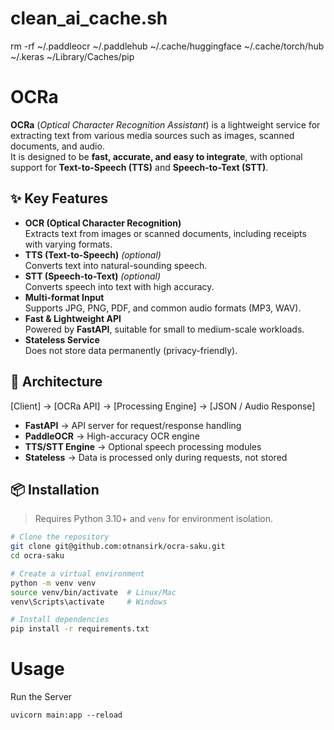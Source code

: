 # clean_ai_cache.sh
rm -rf ~/.paddleocr ~/.paddlehub ~/.cache/huggingface ~/.cache/torch/hub ~/.keras ~/Library/Caches/pip

# OCRa

**OCRa** (*Optical Character Recognition Assistant*) is a lightweight service for extracting text from various media sources such as images, scanned documents, and audio.  
It is designed to be **fast, accurate, and easy to integrate**, with optional support for **Text-to-Speech (TTS)** and **Speech-to-Text (STT)**.

## ✨ Key Features

- **OCR (Optical Character Recognition)**  
  Extracts text from images or scanned documents, including receipts with varying formats.
- **TTS (Text-to-Speech)** *(optional)*  
  Converts text into natural-sounding speech.
- **STT (Speech-to-Text)** *(optional)*  
  Converts speech into text with high accuracy.
- **Multi-format Input**  
  Supports JPG, PNG, PDF, and common audio formats (MP3, WAV).
- **Fast & Lightweight API**  
  Powered by **FastAPI**, suitable for small to medium-scale workloads.
- **Stateless Service**  
  Does not store data permanently (privacy-friendly).

## 🚀 Architecture
[Client] → [OCRa API] → [Processing Engine] → [JSON / Audio Response]

- **FastAPI** → API server for request/response handling  
- **PaddleOCR** → High-accuracy OCR engine  
- **TTS/STT Engine** → Optional speech processing modules  
- **Stateless** → Data is processed only during requests, not stored

## 📦 Installation
> Requires Python 3.10+ and `venv` for environment isolation.

```bash
# Clone the repository
git clone git@github.com:otnansirk/ocra-saku.git
cd ocra-saku

# Create a virtual environment
python -m venv venv
source venv/bin/activate  # Linux/Mac
venv\Scripts\activate     # Windows

# Install dependencies
pip install -r requirements.txt
```

# Usage
Run the Server
```
uvicorn main:app --reload
```